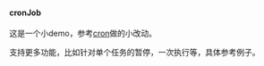 #### cronJob

这是一个小demo，参考[cron](https://github.com/robfig/cron)做的小改动。

支持更多功能，比如针对单个任务的暂停，一次执行等，具体参考例子。